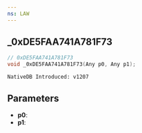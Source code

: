 ```yaml
---
ns: LAW
---
```

## _0xDE5FAA741A781F73

```c
// 0xDE5FAA741A781F73
void _0xDE5FAA741A781F73(Any p0, Any p1);
```

```
NativeDB Introduced: v1207
```

## Parameters
* **p0**:
* **p1**:
